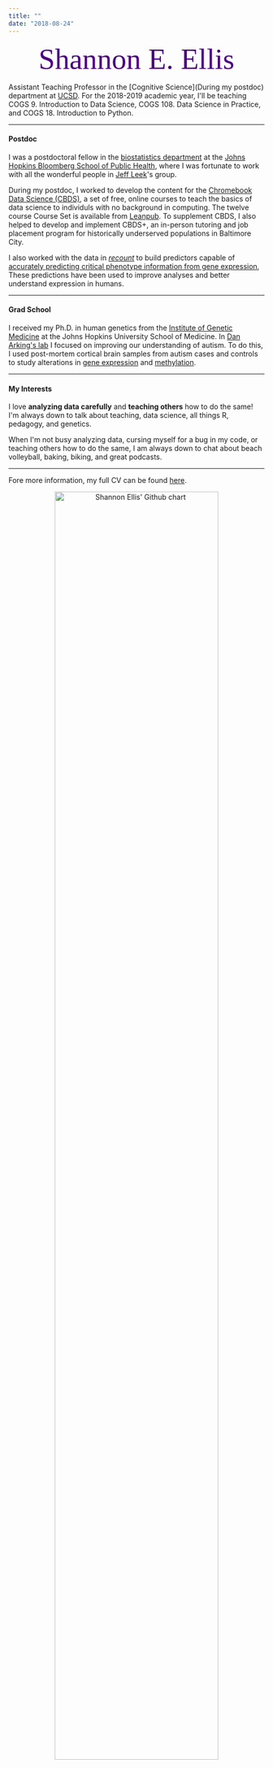 ```yaml
---
title: ""
date: "2018-08-24"
---
```


<center><font color="#4B0082"><font style="font-size:6vw"><font face='Great Vibes'>Shannon E. Ellis</font></font></font></center>

Assistant Teaching Professor in the [Cognitive Science](During my postdoc) department at [UCSD](https://ucsd.edu/). For the 2018-2019 academic year, I'll be teaching COGS 9. Introduction to Data Science, COGS 108. Data Science in Practice, and COGS 18. Introduction to Python.

---

#### Postdoc

I was a postdoctoral fellow in the [biostatistics department](http://www.jhsph.edu/departments/biostatistics/) at the [Johns Hopkins Bloomberg School of Public Health](http://www.jhsph.edu/), where I was fortunate to work with all the wonderful people in [Jeff Leek](http://jtleek.com/)'s group.

During my postdoc, I worked to develop the content for the [Chromebook Data Science (CBDS)](http://jhudatascience.org/chromebookdatascience/index.html), a set of free, online courses to teach the basics of data science to individuls with no background in computing. The twelve course Course Set is available from [Leanpub](https://leanpub.com/universities/set/jhu/chromebook-data-science). To supplement CBDS, I also helped to develop and implement CBDS+, an in-person tutoring and job placement program for historically underserved populations in Baltimore City. 

I also worked with the data in *[recount](https://jhubiostatistics.shinyapps.io/recount/)* to build predictors capable of [accurately predicting critical phenotype information from gene expression](https://academic.oup.com/nar/article/46/9/e54/4920847), These predictions have been used to improve analyses and better understand expression in humans.

---

#### Grad School

I received my Ph.D. in human genetics from the [Institute of Genetic Medicine](https://igm.jhmi.edu/) at the Johns Hopkins University School of Medicine.  In [Dan Arking's lab](http://www.arkinglab.org/) I focused on improving our understanding of autism. To do this, I used post-mortem cortical brain samples from autism cases and controls to study alterations in [gene expression](http://www.nature.com/articles/ncomms6748) and [methylation](https://molecularautism.biomedcentral.com/articles/10.1186/s13229-017-0119-y).  
   
---

#### My Interests
   
I love **analyzing data carefully** and **teaching others** how to do the same! I'm always down to talk about teaching, data science, all things R, pedagogy, and genetics.

When I'm not busy analyzing data, cursing myself for a bug in my code, or teaching others how to do the same, I am always down to chat about beach volleyball, baking, biking, and great podcasts. 

---

Fore more information, my full CV can be found [here](../../CV/Ellis_CV.pdf).


<center><img src="http://ghchart.rshah.org/4b0082/ShanEllis" alt="Shannon Ellis' Github chart" /, width = "80%", height = "80%"></a></center>
